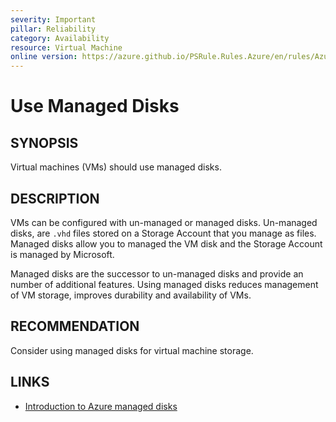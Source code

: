 ```yaml
---
severity: Important
pillar: Reliability
category: Availability
resource: Virtual Machine
online version: https://azure.github.io/PSRule.Rules.Azure/en/rules/Azure.VM.UseManagedDisks/
---
```


# Use Managed Disks

## SYNOPSIS

Virtual machines (VMs) should use managed disks.

## DESCRIPTION

VMs can be configured with un-managed or managed disks.
Un-managed disks, are `.vhd` files stored on a Storage Account that you manage as files.
Managed disks allow you to managed the VM disk and the Storage Account is managed by Microsoft.

Managed disks are the successor to un-managed disks and provide an number of additional features.
Using managed disks reduces management of VM storage, improves durability and availability of VMs.

## RECOMMENDATION

Consider using managed disks for virtual machine storage.

## LINKS

- [Introduction to Azure managed disks](https://docs.microsoft.com/azure/virtual-machines/windows/managed-disks-overview)
